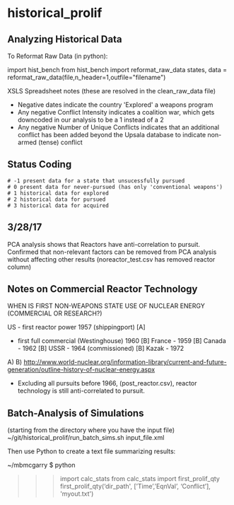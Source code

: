 # historical_prolif


Analyzing Historical Data
--------------------------
To Reformat Raw Data (in python):

import hist_bench
from hist_bench import reformat_raw_data
states, data = reformat_raw_data(file,n_header=1,outfile="filename")

XSLS Spreadsheet notes (these are resolved in the clean_raw_data file)
- Negative dates indicate the country 'Explored' a weapons program
- Any negative Conflict Intensity indicates a coalition war, which gets
downcoded in our analysis to be a 1 instead of a 2
- Any negative Number of Unique Conflicts indicates that an additional conflict
has been added beyond the Upsala database to indicate non-armed (tense) conflict

Status Coding
-------------
    # -1 present data for a state that unsucessfully pursued
    # 0 present data for never-pursued (has only 'conventional weapons')
    # 1 historical data for explored
    # 2 historical data for pursued
    # 3 historical data for acquired


3/28/17
-------
PCA analysis shows that Reactors have anti-correlation to pursuit. Confirmed
that non-relevant factors can be removed from PCA analysis without affecting
other results (noreactor_test.csv has removed reactor column)



Notes on Commercial Reactor Technology
--------------------------------------
WHEN IS FIRST NON-WEAPONS STATE USE OF NUCLEAR ENERGY (COMMERCIAL OR RESEARCH?)

US - first reactor power 1957 (shippingport) [A]
   - first full commercial (Westinghouse) 1960 [B]
France - 1959 [B]
Canada - 1962 [B]
USSR  - 1964 (commissioned) [B]
Kazak - 1972

A)
B) http://www.world-nuclear.org/information-library/current-and-future-generation/outline-history-of-nuclear-energy.aspx

* Excluding all pursuits before 1966, (post_reactor.csv), reactor technology
is still anti-correlated to pursuit.





Batch-Analysis of Simulations
------------------------------
(starting from the directory where you have the input file)
~/git/historical_prolif/run_batch_sims.sh input_file.xml

Then use Python to create a text file summarizing results:

~/mbmcgarry $ python
>>> import calc_stats
>>> from calc_stats import first_prolif_qty
>>> first_prolif_qty(‘dir_path', [’Time’,’EqnVal’, ‘Conflict’], 'myout.txt')


